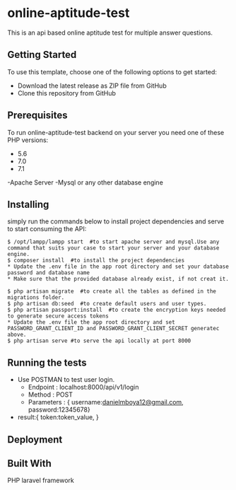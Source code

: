# online-aptitude-test
This is an api based online aptitude test for multiple answer questions.

## Getting Started

To use this template, choose one of the following options to get started:

* Download the latest release as ZIP file from GitHub
* Clone this repository from GitHub


## Prerequisites
To run online-aptitude-test backend on your server you need one of these PHP versions:

* 5.6
* 7.0
* 7.1

-Apache Server
-Mysql or any other database engine

## Installing
simply run the commands below to install project dependencies and serve to start consuming the API:

    $ /opt/lampp/lampp start  #to start apache server and mysql.Use any command that suits your case to start your server and your database engine.
    $ composer install  #to install the project dependencies
    * Update the .env file in the app root directory and set your database password and database name
    * Make sure that the provided database already exist, if not creat it.                                                                        
   
    $ php artisan migrate  #to create all the tables as defined in the migrations folder.
    $ php artisan db:seed  #to create default users and user types.
    $ php artisan passport:install  #to create the encryption keys needed to generate secure access tokens
    * Update the .env file the app root directory and set PASSWORD_GRANT_CLIENT_ID and PASSWORD_GRANT_CLIENT_SECRET generatec above.
    $ php artisan serve #to serve the api locally at port 8000
 
## Running the tests
* Use POSTMAN to test user login.
  * Endpoint : localhost:8000/api/v1/login
  * Method : POST
  * Parameters : { username:danielmboya12@gmail.com, password:12345678}
* result:{ token:token_value,
            }
## Deployment
## Built With
PHP laravel framework
